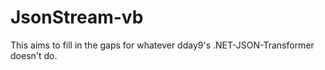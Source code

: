 # JsonStream-vb
This aims to fill in the gaps for whatever dday9's .NET-JSON-Transformer doesn't do.
